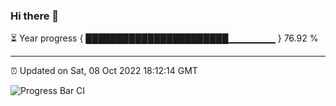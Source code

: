 ### Hi there 👋

⏳ Year progress { ███████████████████████▁▁▁▁▁▁▁ } 76.92 %

---

⏰ Updated on Sat, 08 Oct 2022 18:12:14 GMT

![Progress Bar CI](https://github.com/Shyam-Makwana/GitHub-Actions-Demo/workflows/Progress%20Bar%20CI/badge.svg)
